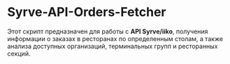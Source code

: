 # Syrve-API-Orders-Fetcher
Этот скрипт предназначен для работы с **API Syrve/iiko**, получения информации о заказах в ресторанах по определенным столам, а также анализа доступных организаций, терминальных групп и ресторанных секций.
